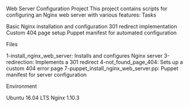 Web Server Configuration Project
This project contains scripts for configuring an Nginx web server with various features:
Tasks

Basic Nginx installation and configuration
301 redirect implementation
Custom 404 page setup
Puppet manifest for automated configuration

Files

1-install_nginx_web_server: Installs and configures Nginx server
3-redirection: Implements a 301 redirect
4-not_found_page_404: Sets up a custom 404 error page
7-puppet_install_nginx_web_server.pp: Puppet manifest for server configuration

Environment

Ubuntu 16.04 LTS
Nginx 1.10.3
